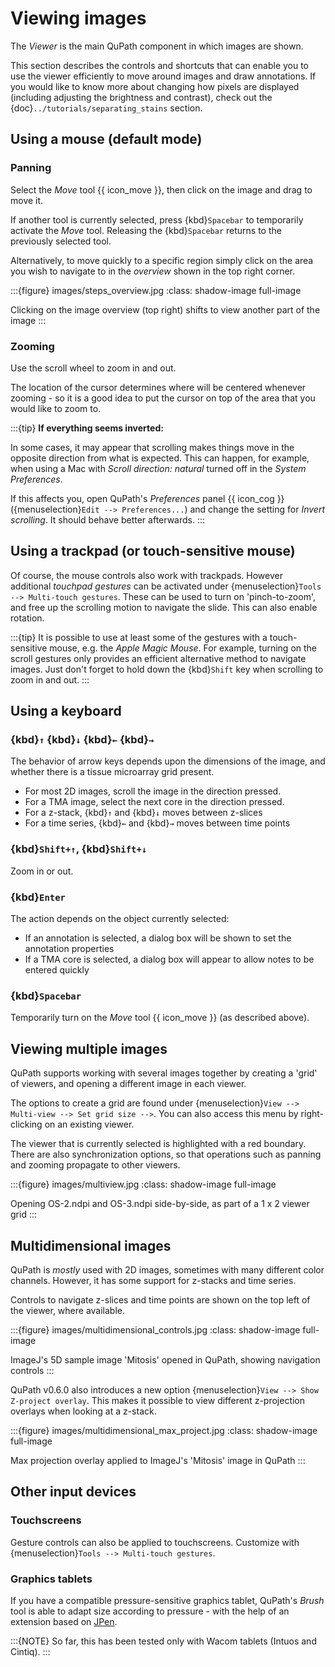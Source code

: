 # Viewing images

The *Viewer* is the main QuPath component in which images are shown.

This section describes the controls and shortcuts that can enable you to use the viewer efficiently to move around images and draw annotations.
If you would like to know more about changing how pixels are displayed (including adjusting the brightness and contrast), check out the {doc}`../tutorials/separating_stains` section.

## Using a mouse (default mode)

### Panning

Select the *Move* tool {{ icon_move }}, then click on the image and drag to move it.

If another tool is currently selected, press {kbd}`Spacebar` to temporarily activate the *Move* tool.
Releasing the {kbd}`Spacebar` returns to the previously selected tool.

Alternatively, to move quickly to a specific region simply click on the area you wish to navigate to in the *overview* shown in the top right corner.

:::{figure} images/steps_overview.jpg
:class: shadow-image full-image

Clicking on the image overview (top right) shifts to view another part of the image
:::

### Zooming

Use the scroll wheel to zoom in and out.

The location of the cursor determines where will be centered whenever zooming - so it is a good idea to put the cursor on top of the area that you would like to zoom to.

:::{tip}
**If everything seems inverted:**

In some cases, it may appear that scrolling makes things move in the opposite direction from what is expected.
This can happen, for example, when using a Mac with *Scroll direction: natural* turned off in the *System Preferences*.

If this affects you, open QuPath's *Preferences* panel {{ icon_cog }} ({menuselection}`Edit --> Preferences...`) and change the setting for *Invert scrolling*.
It should behave better afterwards.
:::

## Using a trackpad (or touch-sensitive mouse)

Of course, the mouse controls also work with trackpads.
However additional *touchpad gestures* can be activated under {menuselection}`Tools --> Multi-touch gestures`.
These can be used to turn on 'pinch-to-zoom', and free up the scrolling motion to navigate the slide.
This can also enable rotation.

:::{tip}
It is possible to use at least some of the gestures with a touch-sensitive mouse, e.g. the *Apple Magic Mouse*.
For example, turning on the scroll gestures only provides an efficient alternative method to navigate images.
Just don't forget to hold down the {kbd}`Shift` key when scrolling to zoom in and out.
:::

## Using a keyboard

### {kbd}`↑` {kbd}`↓` {kbd}`←` {kbd}`→`

The behavior of arrow keys depends upon the dimensions of the image, and whether there is a tissue microarray grid present.

* For most 2D images, scroll the image in the direction pressed.
* For a TMA image, select the next core in the direction pressed.
* For a z-stack, {kbd}`↑` and {kbd}`↓` moves between z-slices
* For a time series, {kbd}`←` and {kbd}`→` moves between time points


### {kbd}`Shift+↑`, {kbd}`Shift+↓`

Zoom in or out.

### {kbd}`Enter`

The action depends on the object currently selected:

- If an annotation is selected, a dialog box will be shown to set the annotation properties
- If a TMA core is selected, a dialog box will appear to allow notes to be entered quickly

### {kbd}`Spacebar`

Temporarily turn on the *Move* tool {{ icon_move }} (as described above).

## Viewing multiple images

QuPath supports working with several images together by creating a 'grid' of viewers, and opening a different image in each viewer.

The options to create a grid are found under {menuselection}`View --> Multi-view --> Set grid size -->`.
You can also access this menu by right-clicking on an existing viewer.

The viewer that is currently selected is highlighted with a red boundary.
There are also synchronization options, so that operations such as panning and zooming propagate to other viewers.

:::{figure} images/multiview.jpg
:class: shadow-image full-image

Opening OS-2.ndpi and OS-3.ndpi side-by-side, as part of a 1 x 2 viewer grid
:::

## Multidimensional images

QuPath is *mostly* used with 2D images, sometimes with many different color channels.
However, it has some support for z-stacks and time series.

Controls to navigate z-slices and time points are shown on the top left of the viewer, where available.

:::{figure} images/multidimensional_controls.jpg
:class: shadow-image full-image

ImageJ's 5D sample image 'Mitosis' opened in QuPath, showing navigation controls
:::

QuPath v0.6.0 also introduces a new option {menuselection}`View --> Show Z-project overlay`.
This makes it possible to view different z-projection overlays when looking at a z-stack.

:::{figure} images/multidimensional_max_project.jpg
:class: shadow-image full-image

Max projection overlay applied to ImageJ's 'Mitosis' image in QuPath
:::


## Other input devices

### Touchscreens

Gesture controls can also be applied to touchscreens.
Customize with {menuselection}`Tools --> Multi-touch gestures`.

### Graphics tablets

If you have a compatible pressure-sensitive graphics tablet, QuPath's *Brush* tool is able to adapt size according to pressure - with the help of an extension based on [JPen](http://jpen.sourceforge.net/html-home/).

:::{NOTE}
So far, this has been tested only with Wacom tablets (Intuos and Cintiq).
:::
